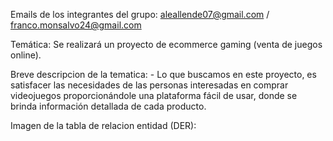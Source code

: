 Emails de los integrantes del grupo: 
aleallende07@gmail.com  / franco.monsalvo24@gmail.com

Temática: 
Se realizará un proyecto de ecommerce gaming (venta de juegos online).

Breve descripcion de la tematica: - Lo que buscamos en este proyecto, es satisfacer las necesidades de las personas interesadas en comprar videojuegos proporcionándole una plataforma fácil de usar, donde se brinda información detallada de cada producto.


Imagen de la tabla de relacion entidad (DER):
